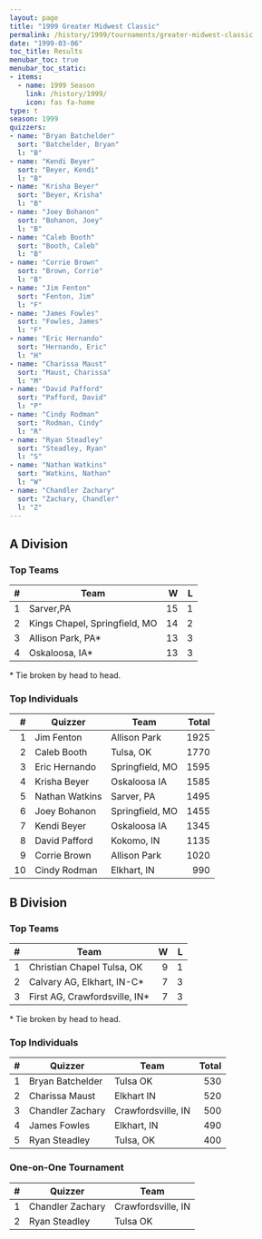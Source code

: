 ```yaml
---
layout: page
title: "1999 Greater Midwest Classic"
permalink: /history/1999/tournaments/greater-midwest-classic
date: "1999-03-06"
toc_title: Results
menubar_toc: true
menubar_toc_static:
- items:
  - name: 1999 Season
    link: /history/1999/
    icon: fas fa-home
type: t
season: 1999
quizzers:
- name: "Bryan Batchelder"
  sort: "Batchelder, Bryan"
  l: "B"
- name: "Kendi Beyer"
  sort: "Beyer, Kendi"
  l: "B"
- name: "Krisha Beyer"
  sort: "Beyer, Krisha"
  l: "B"
- name: "Joey Bohanon"
  sort: "Bohanon, Joey"
  l: "B"
- name: "Caleb Booth"
  sort: "Booth, Caleb"
  l: "B"
- name: "Corrie Brown"
  sort: "Brown, Corrie"
  l: "B"
- name: "Jim Fenton"
  sort: "Fenton, Jim"
  l: "F"
- name: "James Fowles"
  sort: "Fowles, James"
  l: "F"
- name: "Eric Hernando"
  sort: "Hernando, Eric"
  l: "H"
- name: "Charissa Maust"
  sort: "Maust, Charissa"
  l: "M"
- name: "David Pafford"
  sort: "Pafford, David"
  l: "P"
- name: "Cindy Rodman"
  sort: "Rodman, Cindy"
  l: "R"
- name: "Ryan Steadley"
  sort: "Steadley, Ryan"
  l: "S"
- name: "Nathan Watkins"
  sort: "Watkins, Nathan"
  l: "W"
- name: "Chandler Zachary"
  sort: "Zachary, Chandler"
  l: "Z"
---
```


## A Division

### Top Teams

|    # | Team                          |    W |    L |
| ---: | ----------------------------- | ---: | ---: |
|    1 | Sarver,PA                     |   15 |    1 |
|    2 | Kings Chapel, Springfield, MO |   14 |    2 |
|    3 | Allison Park, PA*             |   13 |    3 |
|    4 | Oskaloosa, IA*                |   13 |    3 |

\* Tie broken by head to head.

### Top Individuals

|    # | Quizzer        | Team            | Total |
| ---: | -------------- | --------------- | ----: |
|    1 | Jim Fenton     | Allison Park    |  1925 |
|    2 | Caleb Booth    | Tulsa, OK       |  1770 |
|    3 | Eric Hernando  | Springfield, MO |  1595 |
|    4 | Krisha Beyer   | Oskaloosa IA    |  1585 |
|    5 | Nathan Watkins | Sarver, PA      |  1495 |
|    6 | Joey Bohanon   | Springfield, MO |  1455 |
|    7 | Kendi Beyer    | Oskaloosa IA    |  1345 |
|    8 | David Pafford  | Kokomo, IN      |  1135 |
|    9 | Corrie Brown   | Allison Park    |  1020 |
|   10 | Cindy Rodman   | Elkhart, IN     |   990 |

## B Division

### Top Teams

|    # | Team                          |    W |    L |
| ---: | ----------------------------- | ---: | ---: |
|    1 | Christian Chapel Tulsa, OK    |    9 |    1 |
|    2 | Calvary AG, Elkhart, IN-C*    |    7 |    3 |
|    3 | First AG, Crawfordsville, IN* |    7 |    3 |

\* Tie broken by head to head.

### Top Individuals

|    # | Quizzer          | Team               | Total |
| ---: | ---------------- | ------------------ | ----: |
|    1 | Bryan Batchelder | Tulsa OK           |   530 |
|    2 | Charissa Maust   | Elkhart IN         |   520 |
|    3 | Chandler Zachary | Crawfordsville, IN |   500 |
|    4 | James Fowles     | Elkhart, IN        |   490 |
|    5 | Ryan Steadley    | Tulsa, OK          |   400 |

### One-on-One Tournament

|    # | Quizzer          | Team               |
| ---: | ---------------- | ------------------ |
|    1 | Chandler Zachary | Crawfordsville, IN |
|    2 | Ryan Steadley    | Tulsa OK           |